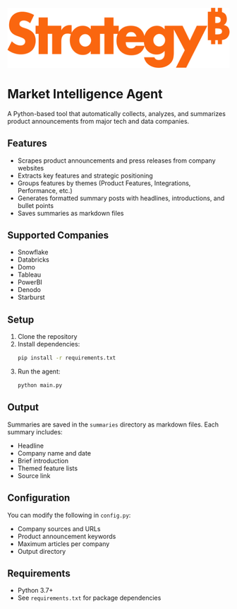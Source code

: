 ![Market Intelligence Logo](assets/logo.png)

# Market Intelligence Agent

A Python-based tool that automatically collects, analyzes, and summarizes product announcements from major tech and data companies.

## Features

- Scrapes product announcements and press releases from company websites
- Extracts key features and strategic positioning
- Groups features by themes (Product Features, Integrations, Performance, etc.)
- Generates formatted summary posts with headlines, introductions, and bullet points
- Saves summaries as markdown files

## Supported Companies

- Snowflake
- Databricks
- Domo
- Tableau
- PowerBI
- Denodo
- Starburst

## Setup

1. Clone the repository
2. Install dependencies:
   ```bash
   pip install -r requirements.txt
   ```
3. Run the agent:
   ```bash
   python main.py
   ```

## Output

Summaries are saved in the `summaries` directory as markdown files. Each summary includes:
- Headline
- Company name and date
- Brief introduction
- Themed feature lists
- Source link

## Configuration

You can modify the following in `config.py`:
- Company sources and URLs
- Product announcement keywords
- Maximum articles per company
- Output directory

## Requirements

- Python 3.7+
- See `requirements.txt` for package dependencies 